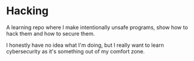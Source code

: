 # Hacking
A learning repo where I make intentionally unsafe programs, show how to hack them and how to secure them.

I honestly have no idea what I'm doing, but I really want to learn cybersecurity as it's something out of my comfort zone.
